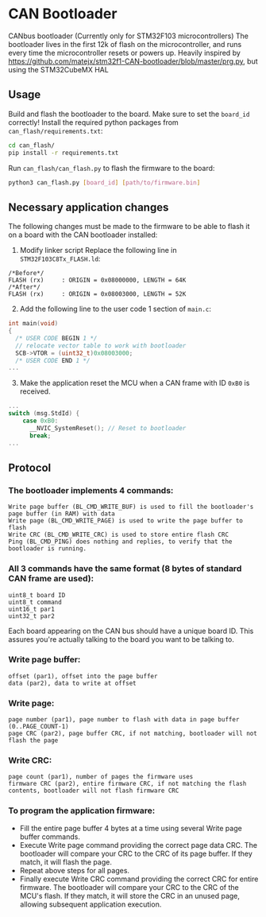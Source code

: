# CAN Bootloader
CANbus bootloader (Currently only for STM32F103 microcontrollers)
The bootloader lives in the first 12k of flash on the microcontroller, and runs every time the microcontroller resets or powers up.
Heavily inspired by https://github.com/matejx/stm32f1-CAN-bootloader/blob/master/prg.py, but using the STM32CubeMX HAL

## Usage
Build and flash the bootloader to the board. Make sure to set the `board_id` correctly!
Install the required python packages from `can_flash/requirements.txt`:
```bash
cd can_flash/
pip install -r requirements.txt
```
Run `can_flash/can_flash.py` to flash the firmware to the board:
```bash
python3 can_flash.py [board_id] [path/to/firmware.bin]
```

## Necessary application changes
The following changes must be made to the firmware to be able to flash it on a board with the CAN bootloader installed:
1. Modify linker script
  Replace the following line in `STM32F103C8Tx_FLASH.ld`:
  ```ld
  /*Before*/
  FLASH (rx)     : ORIGIN = 0x08000000, LENGTH = 64K
  /*After*/
  FLASH (rx)     : ORIGIN = 0x08003000, LENGTH = 52K
  ```
2. Add the following line to the user code 1 section of `main.c`:
  ```c
int main(void)
{
    /* USER CODE BEGIN 1 */
    // relocate vector table to work with bootloader
    SCB->VTOR = (uint32_t)0x08003000;
    /* USER CODE END 1 */
...
  ```
3. Make the application reset the MCU when a CAN frame with ID `0xB0` is received.
```c
...
switch (msg.StdId) {
    case 0xB0:
      __NVIC_SystemReset(); // Reset to bootloader
      break;
...
```
## Protocol
### The bootloader implements 4 commands:

    Write page buffer (BL_CMD_WRITE_BUF) is used to fill the bootloader's page buffer (in RAM) with data
    Write page (BL_CMD_WRITE_PAGE) is used to write the page buffer to flash
    Write CRC (BL_CMD_WRITE_CRC) is used to store entire flash CRC
    Ping (BL_CMD_PING) does nothing and replies, to verify that the bootloader is running.

### All 3 commands have the same format (8 bytes of standard CAN frame are used):

    uint8_t board ID
    uint8_t command
    uint16_t par1
    uint32_t par2

Each board appearing on the CAN bus should have a unique board ID. This assures you're actually talking to the board you want to be talking to.

### Write page buffer:

    offset (par1), offset into the page buffer
    data (par2), data to write at offset

### Write page:

    page number (par1), page number to flash with data in page buffer (0..PAGE_COUNT-1)
    page CRC (par2), page buffer CRC, if not matching, bootloader will not flash the page

### Write CRC:

    page count (par1), number of pages the firmware uses
    firmware CRC (par2), entire firmware CRC, if not matching the flash contents, bootloader will not flash firmware CRC

### To program the application firmware:

- Fill the entire page buffer 4 bytes at a time using several Write page buffer commands.
- Execute Write page command providing the correct page data CRC. The bootloader will compare your CRC to the CRC of its page buffer. If they match, it will flash the page.
- Repeat above steps for all pages.
- Finally execute Write CRC command providing the correct CRC for entire firmware. The bootloader will compare your CRC to the CRC of the MCU's flash. If they match, it will store the CRC in an unused page, allowing subsequent application execution.



